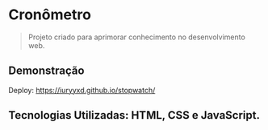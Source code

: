 # Cronômetro

> Projeto criado para aprimorar conhecimento no desenvolvimento web.

## Demonstração

Deploy: https://iuryyxd.github.io/stopwatch/

## Tecnologias Utilizadas: HTML, CSS e JavaScript.
